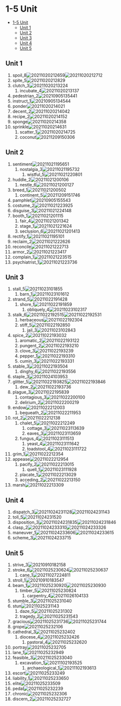 # 1-5 Unit

- [1-5 Unit](#1-5-unit)
  - [Unit 1](#unit-1)
  - [Unit 2](#unit-2)
  - [Unit 3](#unit-3)
  - [Unit 4](#unit-4)
  - [Unit 5](#unit-5)

## Unit 1

1. spoil_8![20211020212659](https://raw.githubusercontent.com/Logible/Image/main/note_image/20211020212659.png)![20211020212712](https://raw.githubusercontent.com/Logible/Image/main/note_image/20211020212712.png)
2. spite_5![20211020212829](https://raw.githubusercontent.com/Logible/Image/main/note_image/20211020212829.png)
3. clutch_3![20211020213224](https://raw.githubusercontent.com/Logible/Image/main/note_image/20211020213224.png)
   1. incubate_4![20211020213137](https://raw.githubusercontent.com/Logible/Image/main/note_image/20211020213137.png)
4. pedestrian_2![20210905135441](https://raw.githubusercontent.com/Logible/Image/main/note_image/20210905135441.png)
5. instruct_1![20210905134544](https://raw.githubusercontent.com/Logible/Image/main/note_image/20210905134544.png)
6. ponder![20211020214021](https://raw.githubusercontent.com/Logible/Image/main/note_image/20211020214021.png)
7. decent_2![20211020214042](https://raw.githubusercontent.com/Logible/Image/main/note_image/20211020214042.png)
8. recipe_2![20211020214152](https://raw.githubusercontent.com/Logible/Image/main/note_image/20211020214152.png)
9. sponge![20211020214358](https://raw.githubusercontent.com/Logible/Image/main/note_image/20211020214358.png)
10. sprinkle![20211020214631](https://raw.githubusercontent.com/Logible/Image/main/note_image/20211020214631.png)
    1. scatter_1![20211020214725](https://raw.githubusercontent.com/Logible/Image/main/note_image/20211020214725.png)
    2. coconut![20211209150306](https://raw.githubusercontent.com/Logible/Image/main/note_image/20211209150306.png)

## Unit 2

1. sentiment![20211021195651](https://raw.githubusercontent.com/Logible/Image/main/note_image/20211021195651.png)
   1. nostalgia_3![20211021195732](https://raw.githubusercontent.com/Logible/Image/main/note_image/20211021195732.png)
      1. wistful_5![20211021220801](https://raw.githubusercontent.com/Logible/Image/main/note_image/20211021220801.png)
2. huddle_2![20211021200106](https://raw.githubusercontent.com/Logible/Image/main/note_image/20211021200106.png)
   1. nestle_6![20211021200127](https://raw.githubusercontent.com/Logible/Image/main/note_image/20211021200127.png)
3. breed_1![20211021200502](https://raw.githubusercontent.com/Logible/Image/main/note_image/20211021200502.png)
   1. continent_5![20211209151746](https://raw.githubusercontent.com/Logible/Image/main/note_image/20211209151746.png)
4. pamphlet![20210905155543](https://raw.githubusercontent.com/Logible/Image/main/note_image/20210905155543.png)
5. costume_2![20211021223925](https://raw.githubusercontent.com/Logible/Image/main/note_image/20211021223925.png)
6. disguise_3![20211021224148](https://raw.githubusercontent.com/Logible/Image/main/note_image/20211021224148.png)
7. booth_1![20211021201115](https://raw.githubusercontent.com/Logible/Image/main/note_image/20211021201115.png)
   1. fair_4![20211021201342](https://raw.githubusercontent.com/Logible/Image/main/note_image/20211021201342.png)
   2. stage_1![20211021221624](https://raw.githubusercontent.com/Logible/Image/main/note_image/20211021221624.png)
   3. seclusion_6![20211021201413](https://raw.githubusercontent.com/Logible/Image/main/note_image/20211021201413.png)
8. rectify_1![20211021195101](https://raw.githubusercontent.com/Logible/Image/main/note_image/20211021195101.png)
9. reclaim_2![20211021222626](https://raw.githubusercontent.com/Logible/Image/main/note_image/20211021222626.png)
10. reconcile![20211021222713](https://raw.githubusercontent.com/Logible/Image/main/note_image/20211021222713.png)
11. armor_2![20211021223417](https://raw.githubusercontent.com/Logible/Image/main/note_image/20211021223417.png)
12. complain_1![20211021223515](https://raw.githubusercontent.com/Logible/Image/main/note_image/20211021223515.png)
13. psychiatrist_1![20211021223736](https://raw.githubusercontent.com/Logible/Image/main/note_image/20211021223736.png)

## Unit 3

1. stall_5![20211023101855](https://raw.githubusercontent.com/Logible/Image/main/note_image/20211023101855.png)
   1. barn_1![20211023101612](https://raw.githubusercontent.com/Logible/Image/main/note_image/20211023101612.png)
2. strand_5![20211022191428](https://raw.githubusercontent.com/Logible/Image/main/note_image/20211022191428.png)
   1. shore_1![20211022191859](https://raw.githubusercontent.com/Logible/Image/main/note_image/20211022191859.png)
      1. obliquely_4![20211023102317](https://raw.githubusercontent.com/Logible/Image/main/note_image/20211023102317.png)
3. stalk_6![20211022192515](https://raw.githubusercontent.com/Logible/Image/main/note_image/20211022192515.png)![20211022192531](https://raw.githubusercontent.com/Logible/Image/main/note_image/20211022192531.png)
   1. herbaceous![20211022192304](https://raw.githubusercontent.com/Logible/Image/main/note_image/20211022192304.png)
   2. stiff_5![20211022192850](https://raw.githubusercontent.com/Logible/Image/main/note_image/20211022192850.png)
      1. jail_3![20211023102843](https://raw.githubusercontent.com/Logible/Image/main/note_image/20211023102843.png)
4. spice_2![20211022193032](https://raw.githubusercontent.com/Logible/Image/main/note_image/20211022193032.png)
   1. aromatic_2![20211022193122](https://raw.githubusercontent.com/Logible/Image/main/note_image/20211022193122.png)
   2. pungent_2![20211022193210](https://raw.githubusercontent.com/Logible/Image/main/note_image/20211022193210.png)
   3. clove_3![20211022193239](https://raw.githubusercontent.com/Logible/Image/main/note_image/20211022193239.png)
   4. pepper_1![20211022193310](https://raw.githubusercontent.com/Logible/Image/main/note_image/20211022193310.png)
   5. cumin_3![20211022193331](https://raw.githubusercontent.com/Logible/Image/main/note_image/20211022193331.png)
5. stable_3![20211022193504](https://raw.githubusercontent.com/Logible/Image/main/note_image/20211022193504.png)
   1. dinghy_6![20211022193556](https://raw.githubusercontent.com/Logible/Image/main/note_image/20211022193556.png)
6. staple_3![20211024103953](https://raw.githubusercontent.com/Logible/Image/main/note_image/20211024103953.png)
7. glitter_5![20211022193825](https://raw.githubusercontent.com/Logible/Image/main/note_image/20211022193825.png)![20211022193846](https://raw.githubusercontent.com/Logible/Image/main/note_image/20211022193846.png)
   1. dew_2![20211022193736](https://raw.githubusercontent.com/Logible/Image/main/note_image/20211022193736.png)
8. plague_3![20211022195839](https://raw.githubusercontent.com/Logible/Image/main/note_image/20211022195839.png)
   1. contagious_3![20211022200100](https://raw.githubusercontent.com/Logible/Image/main/note_image/20211022200100.png)
   2. delirium_2![20211022200219](https://raw.githubusercontent.com/Logible/Image/main/note_image/20211022200219.png)
9. endow![20211022212003](https://raw.githubusercontent.com/Logible/Image/main/note_image/20211022212003.png)
   1. bequeath_2![20211022211953](https://raw.githubusercontent.com/Logible/Image/main/note_image/20211022211953.png)
10. rot_2![20211022212138](https://raw.githubusercontent.com/Logible/Image/main/note_image/20211022212138.png)
    1. chalet_5![20211022212249](https://raw.githubusercontent.com/Logible/Image/main/note_image/20211022212249.png)
       1. cottage_3![20211023113639](https://raw.githubusercontent.com/Logible/Image/main/note_image/20211023113639.png)
       2. eaves_3![20211023113659](https://raw.githubusercontent.com/Logible/Image/main/note_image/20211023113659.png)
    2. fungus_4![20211023111513](https://raw.githubusercontent.com/Logible/Image/main/note_image/20211023111513.png)
       1. yeast_4![20211023111642](https://raw.githubusercontent.com/Logible/Image/main/note_image/20211023111642.png)
       2. toadstool_4![20211023111722](https://raw.githubusercontent.com/Logible/Image/main/note_image/20211023111722.png)
11. grim_1![20211022212354](https://raw.githubusercontent.com/Logible/Image/main/note_image/20211022212354.png)
12. appease![20211022212954](https://raw.githubusercontent.com/Logible/Image/main/note_image/20211022212954.png)
    1. pacify_2![20211022213015](https://raw.githubusercontent.com/Logible/Image/main/note_image/20211022213015.png)
       1. quell_1![20211023111928](https://raw.githubusercontent.com/Logible/Image/main/note_image/20211023111928.png)
    2. placate_1![20211022213029](https://raw.githubusercontent.com/Logible/Image/main/note_image/20211022213029.png)
    3. acceding_2![20211022213150](https://raw.githubusercontent.com/Logible/Image/main/note_image/20211022213150.png)
13. marsh![20211022213309](https://raw.githubusercontent.com/Logible/Image/main/note_image/20211022213309.png)

## Unit 4

1. dispatch_3![20211024231128](https://raw.githubusercontent.com/Logible/Image/main/note_image/20211024231128.png)![20211024231143](https://raw.githubusercontent.com/Logible/Image/main/note_image/20211024231143.png)
2. toll_5![20211024231520](https://raw.githubusercontent.com/Logible/Image/main/note_image/20211024231520.png)
3. disposition_3![20211024231835](https://raw.githubusercontent.com/Logible/Image/main/note_image/20211024231835.png)![20211024231846](https://raw.githubusercontent.com/Logible/Image/main/note_image/20211024231846.png)
4. clasp_2![20211024233310](https://raw.githubusercontent.com/Logible/Image/main/note_image/20211024233310.png)![20211024233326](https://raw.githubusercontent.com/Logible/Image/main/note_image/20211024233326.png)
5. maneuver_1![20211024233606](https://raw.githubusercontent.com/Logible/Image/main/note_image/20211024233606.png)![20211024233615](https://raw.githubusercontent.com/Logible/Image/main/note_image/20211024233615.png)
6. scheme_3![20211024233715](https://raw.githubusercontent.com/Logible/Image/main/note_image/20211024233715.png)

## Unit 5

1. strive_3![20210910182158](https://raw.githubusercontent.com/Logible/Image/main/note_image/20210910182158.png)
2. stroke_6![20211025230624](https://raw.githubusercontent.com/Logible/Image/main/note_image/20211025230624.png)![20211025230637](https://raw.githubusercontent.com/Logible/Image/main/note_image/20211025230637.png)
   1. cane_1![20211027224811](https://raw.githubusercontent.com/Logible/Image/main/note_image/20211027224811.png)
3. stroll_1![20210910183547](https://raw.githubusercontent.com/Logible/Image/main/note_image/20210910183547.png)
4. beam_1![20211025230920](https://raw.githubusercontent.com/Logible/Image/main/note_image/20211025230920.png)![20211025230930](https://raw.githubusercontent.com/Logible/Image/main/note_image/20211025230930.png)
   1. timber_5![20211025230824](https://raw.githubusercontent.com/Logible/Image/main/note_image/20211025230824.png)
      1. carpentry_4![20211026104133](https://raw.githubusercontent.com/Logible/Image/main/note_image/20211026104133.png)
5. stumble_3![20211025231040](https://raw.githubusercontent.com/Logible/Image/main/note_image/20211025231040.png)
6. stun![20211025231143](https://raw.githubusercontent.com/Logible/Image/main/note_image/20211025231143.png)
   1. daze_5![20211025231302](https://raw.githubusercontent.com/Logible/Image/main/note_image/20211025231302.png)
   2. tragedy_2![20211025231543](https://raw.githubusercontent.com/Logible/Image/main/note_image/20211025231543.png)
7. gracious![20211025231736](https://raw.githubusercontent.com/Logible/Image/main/note_image/20211025231736.png)![20211025231744](https://raw.githubusercontent.com/Logible/Image/main/note_image/20211025231744.png)
8. grope![20211025232106](https://raw.githubusercontent.com/Logible/Image/main/note_image/20211025232106.png)
9. cathedral_3![20211025232402](https://raw.githubusercontent.com/Logible/Image/main/note_image/20211025232402.png)
   1. diocese_4![20211025232426](https://raw.githubusercontent.com/Logible/Image/main/note_image/20211025232426.png)
      1. pastoral_4![20211025232620](https://raw.githubusercontent.com/Logible/Image/main/note_image/20211025232620.png)
10. portray![20211025232705](https://raw.githubusercontent.com/Logible/Image/main/note_image/20211025232705.png)
11. lane_1![20211025232949](https://raw.githubusercontent.com/Logible/Image/main/note_image/20211025232949.png)
12. feasible_3![20211025233040](https://raw.githubusercontent.com/Logible/Image/main/note_image/20211025233040.png)
    1. excavation_1![20211102193525](https://raw.githubusercontent.com/Logible/Image/main/note_image/20211102193525.png)
       1. archaeological_1![20211102193613](https://raw.githubusercontent.com/Logible/Image/main/note_image/20211102193613.png)
13. escort![20211025233249](https://raw.githubusercontent.com/Logible/Image/main/note_image/20211025233249.png)
14. liability_1![20211025233650](https://raw.githubusercontent.com/Logible/Image/main/note_image/20211025233650.png)
15. elite![20211025233509](https://raw.githubusercontent.com/Logible/Image/main/note_image/20211025233509.png)
16. pedal![20211025232239](https://raw.githubusercontent.com/Logible/Image/main/note_image/20211025232239.png)
17. chronic![20211025232306](https://raw.githubusercontent.com/Logible/Image/main/note_image/20211025232306.png)
18. discern_2![20211025232727](https://raw.githubusercontent.com/Logible/Image/main/note_image/20211025232727.png)
